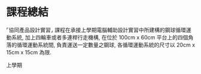 課程總結
===

⌜協同產品設計實習⌟ 課程在承接上學期電腦輔助設計實習中所建構的鋼球循環運動系統, 加上四輪車或者多連桿行走機構, 在位於 100cm x 60cm 平台上的四個角落的循環運動系統間, 負責運送一定數量之鋼球, 各循環運動系統的尺寸以 20cm x 15cm x 15cm 為限.

上學期
